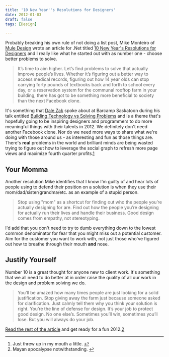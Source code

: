 ```yaml
---
title: '10 New Year''s Resolutions for Designers'
date: 2012-01-03
draft: false
tags: [Design]

---
```


Probably breaking his own rule of not doing a list post, Mike Monteiro of [Mule Design](http://muledesign.com/) wrote an article for .Net titled [10 New Year's Resolutions for Designers](http://www.netmagazine.com/features/10-new-year-s-resolutions-designers) and I really like what he started out with as number one - choose better problems to solve.

> It’s time to aim higher. Let’s find problems to solve that actually improve people’s lives. Whether it’s figuring out a better way to access medical records, figuring out how 14 year olds can stop carrying forty pounds of textbooks back and forth to school every day, or a reservation system for the communal rooftop farm in your building, there has got to be something more beneficial to society than the next Facebook clone.

It's something that [Dale Zak](http://www.dalezak.ca/) spoke about at Barcamp Saskatoon during his talk entitled [Building Technology vs Solving Problems](http://www.dalezak.ca/2011/11/building-technology-vs-solving-problems.html) and is a theme that's hopefully going to be inspiring designers and programmers to do more meaningful things with their talents in 2012. We definitely don't need another Facebook clone. Nor do we need more ways to share what we're doing with those around us - as interesting and fun as those things are. There's **real** problems in the world and brilliant minds are being wasted trying to figure out how to leverage the social graph to refresh more page views and maximize fourth quarter profits.[1](#fn-19954:1)

Your Momma
----------

Another resolution Mike identifies that I know I'm guilty of and hear lots of people using to defend their position on a solution is when they use their mom/dad/sister/grandma/etc. as an example of a stupid person.

> Stop using "mom" as a shortcut for finding out who the people you’re actually designing for are. Find out how the people you’re designing for actually run their lives and handle their business. Good design comes from empathy, not stereotyping.

I'd add that you don't need to try to dumb everything down to the lowest common denominator for fear that you might miss out a potential customer. Aim for the customer you want to work with, not just those who've figured out how to breathe through their mouth **and** nose.

Justify Yourself
----------------

Number 10 is a great thought for anyone new to client work. It's something that we all need to do better at in order raise the quality of all our work in the design and problem solving we do.

> You’ll be amazed how many times people are just looking for a solid justification. Stop giving away the farm just because someone asked for clarification. Just calmly tell them why you think your solution is right. You’re the line of defense for design. It’s your job to protect good design. No one else’s. Sometimes you’ll win, sometimes you’ll lose. But you will always do your job.

[Read the rest of the article](http://www.netmagazine.com/features/10-new-year-s-resolutions-designers) and get ready for a fun 2012.[2](#fn-19954:2)

* * *

1.  Just threw up in my mouth a little. [↩](#fnref-19954:1)
2.  Mayan apocalypse notwithstanding. [↩](#fnref-19954:2)